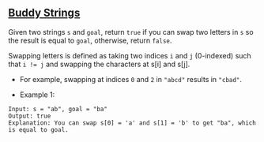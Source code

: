 ## [Buddy Strings](https://leetcode.com/problems/buddy-strings/)

Given two strings `s` and `goal`, return `true` if you can swap two letters in `s` so the result is equal to `goal`, otherwise, return `false`.

Swapping letters is defined as taking two indices `i` and `j` (0-indexed) such that `i != j` and swapping the characters at s[i] and s[j].

- For example, swapping at indices `0` and `2` in `"abcd"` results in `"cbad"`.


- Example 1:
```
Input: s = "ab", goal = "ba"
Output: true
Explanation: You can swap s[0] = 'a' and s[1] = 'b' to get "ba", which is equal to goal.
```
